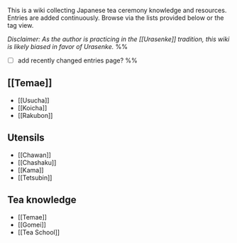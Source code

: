 This is a wiki collecting Japanese tea ceremony knowledge and resources. Entries are added continuously. Browse via the lists provided below or the tag view.

*Disclaimer: As the author is practicing in the [[Urasenke]] tradition, this wiki is likely biased in favor of Urasenke.*
%%
- [ ] add recently changed entries page?
%%

## [[Temae]]
- [[Usucha]]
- [[Koicha]]
- [[Rakubon]]

## Utensils
- [[Chawan]]
- [[Chashaku]]
- [[Kama]]
- [[Tetsubin]]

## Tea knowledge
- [[Temae]]
- [[Gomei]]
- [[Tea School]]
